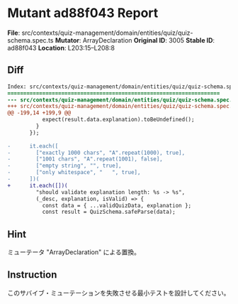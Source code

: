 # Mutant ad88f043 Report

**File**: src/contexts/quiz-management/domain/entities/quiz/quiz-schema.spec.ts
**Mutator**: ArrayDeclaration
**Original ID**: 3005
**Stable ID**: ad88f043
**Location**: L203:15–L208:8

## Diff

```diff
Index: src/contexts/quiz-management/domain/entities/quiz/quiz-schema.spec.ts
===================================================================
--- src/contexts/quiz-management/domain/entities/quiz/quiz-schema.spec.ts	original
+++ src/contexts/quiz-management/domain/entities/quiz/quiz-schema.spec.ts	mutated #3005
@@ -199,14 +199,9 @@
           expect(result.data.explanation).toBeUndefined();
         }
       });
 
-      it.each([
-        ["exactly 1000 chars", "A".repeat(1000), true],
-        ["1001 chars", "A".repeat(1001), false],
-        ["empty string", "", true],
-        ["only whitespace", "   ", true],
-      ])(
+      it.each([])(
         "should validate explanation length: %s -> %s",
         (_desc, explanation, isValid) => {
           const data = { ...validQuizData, explanation };
           const result = QuizSchema.safeParse(data);
```

## Hint

ミューテータ "ArrayDeclaration" による置換。

## Instruction

このサバイブ・ミューテーションを失敗させる最小テストを設計してください。
